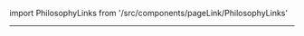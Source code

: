 import PhilosophyLinks from '/src/components/pageLink/PhilosophyLinks'

<PhilosophyLinks component='Sheet' type='class' project='attendance-management-system' />

---

